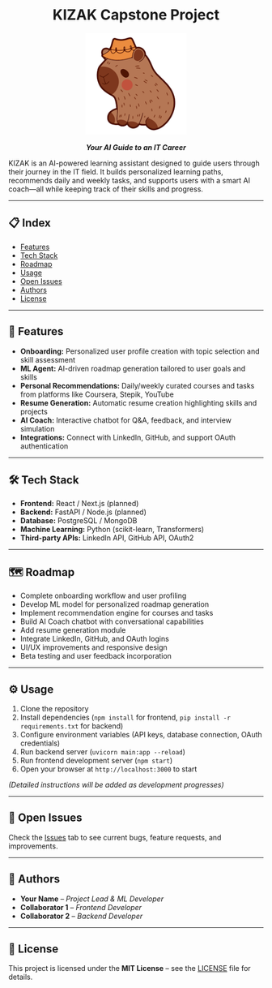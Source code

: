 <div align="center">

# KIZAK Capstone Project

</div>


<p align="center">
    <img src="assets/logo.png" alt="KIZAK Logo" width="200"/>
</p>

<div align="center">

***Your AI Guide to an IT Career***

</div>


KIZAK is an AI-powered learning assistant designed to guide users through their journey in the IT field. It builds personalized learning paths, recommends daily and weekly tasks, and supports users with a smart AI coach—all while keeping track of their skills and progress.

---

## 📋 Index

- [Features](#features)  
- [Tech Stack](#tech-stack)  
- [Roadmap](#roadmap)  
- [Usage](#usage)  
- [Open Issues](#open-issues)  
- [Authors](#authors)  
- [License](#license)  

---

## 🚀 Features

- **Onboarding:** Personalized user profile creation with topic selection and skill assessment  
- **ML Agent:** AI-driven roadmap generation tailored to user goals and skills  
- **Personal Recommendations:** Daily/weekly curated courses and tasks from platforms like Coursera, Stepik, YouTube  
- **Resume Generation:** Automatic resume creation highlighting skills and projects  
- **AI Coach:** Interactive chatbot for Q&A, feedback, and interview simulation  
- **Integrations:** Connect with LinkedIn, GitHub, and support OAuth authentication  

---

## 🛠️ Tech Stack

- **Frontend:** React / Next.js (planned)  
- **Backend:** FastAPI / Node.js (planned)  
- **Database:** PostgreSQL / MongoDB  
- **Machine Learning:** Python (scikit-learn, Transformers)  
- **Third-party APIs:** LinkedIn API, GitHub API, OAuth2  

---

## 🗺️ Roadmap

- Complete onboarding workflow and user profiling  
- Develop ML model for personalized roadmap generation  
- Implement recommendation engine for courses and tasks  
- Build AI Coach chatbot with conversational capabilities  
- Add resume generation module  
- Integrate LinkedIn, GitHub, and OAuth logins  
- UI/UX improvements and responsive design  
- Beta testing and user feedback incorporation  

---

## ⚙️ Usage

1. Clone the repository  
2. Install dependencies (`npm install` for frontend, `pip install -r requirements.txt` for backend)  
3. Configure environment variables (API keys, database connection, OAuth credentials)  
4. Run backend server (`uvicorn main:app --reload`)  
5. Run frontend development server (`npm start`)  
6. Open your browser at `http://localhost:3000` to start  

*(Detailed instructions will be added as development progresses)*

---

## 🐞 Open Issues

Check the [Issues](https://github.com/yourusername/kizak/issues) tab to see current bugs, feature requests, and improvements.

---

## 👥 Authors

- **Your Name** – *Project Lead & ML Developer*  
- **Collaborator 1** – *Frontend Developer*  
- **Collaborator 2** – *Backend Developer*  

---

## 📄 License

This project is licensed under the **MIT License** – see the [LICENSE](LICENSE) file for details.

